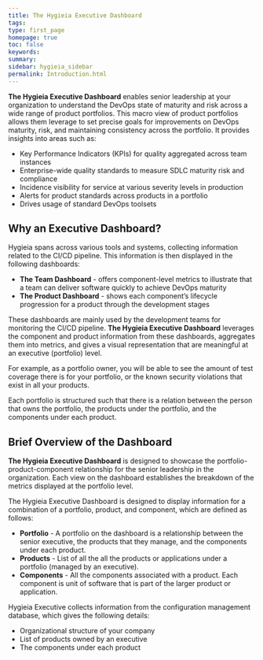 ```yaml
---
title: The Hygieia Executive Dashboard
tags:
type: first_page
homepage: true
toc: false
keywords:
summary:
sidebar: hygieia_sidebar
permalink: Introduction.html
---
```


**The Hygieia Executive Dashboard** enables senior leadership at your organization to understand the DevOps state of maturity and risk across a wide range of product portfolios. This macro view of product portfolios allows them leverage to set precise goals for improvements on DevOps maturity, risk, and maintaining consistency across the portfolio. It provides insights into areas such as:

- Key Performance Indicators (KPIs) for quality aggregated across team instances
- Enterprise-wide quality standards to measure SDLC maturity risk and compliance
- Incidence visibility for service at various severity levels in production
- Alerts for product standards across products in a portfolio
- Drives usage of standard DevOps toolsets

## Why an Executive Dashboard?

Hygieia spans across various tools and systems, collecting information related to the CI/CD pipeline. This information is then displayed in the following dashboards:

- **The Team Dashboard** - offers component-level metrics to illustrate that a team can deliver software quickly to achieve DevOps maturity
- **The Product Dashboard** - shows each component’s lifecycle progression for a product through the development stages

These dashboards are mainly used by the development teams for monitoring the CI/CD pipeline. **The Hygieia Executive Dashboard** leverages the component and product information from these dashboards, aggregates them into metrics, and gives a visual representation that are meaningful at an executive (portfolio) level.

For example, as a portfolio owner, you will be able to see the amount of test coverage there is for your portfolio, or the known security violations that exist in all your products.

Each portfolio is structured such that there is a relation between the person that owns the portfolio, the products under the portfolio, and the components under each product.

## Brief Overview of the Dashboard

**The Hygieia Executive Dashboard** is designed to showcase the portfolio-product-component relationship for the senior leadership in the organization. Each view on the dashboard establishes the breakdown of the metrics displayed at the portfolio level.

The Hygieia Executive Dashboard is designed to display information for a combination of a portfolio, product, and component, which are defined as follows:

- **Portfolio** - A portfolio on the dashboard is a relationship between the senior executive, the products that they manage, and the components under each product.
- **Products** - List of all the all the products or applications under a portfolio (managed by an executive).
- **Components** - All the components associated with a product. Each component is unit of software that is part of the larger product or application.

Hygieia Executive collects information from the configuration management database, which gives the following details:
- Organizational structure of your company
- List of products owned by an executive
- The components under each product

